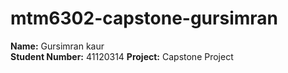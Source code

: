 # mtm6302-capstone-gursimran 
**Name:** Gursimran kaur  
**Student Number:** 41120314 
**Project:** Capstone Project
